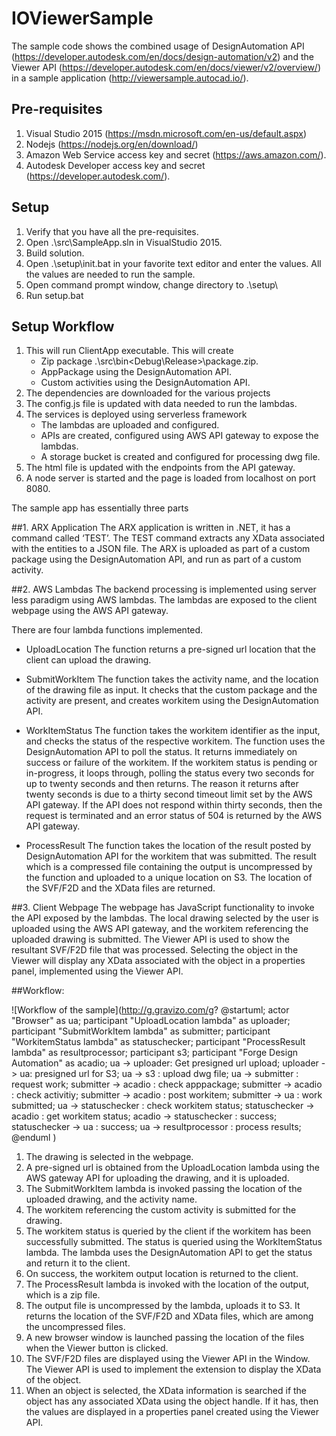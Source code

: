 # IOViewerSample
The sample code shows the combined usage of DesignAutomation API (https://developer.autodesk.com/en/docs/design-automation/v2) and the Viewer API (https://developer.autodesk.com/en/docs/viewer/v2/overview/) in a sample application (http://viewersample.autocad.io/).

## Pre-requisites
1. Visual Studio 2015 (https://msdn.microsoft.com/en-us/default.aspx)
2. Nodejs (https://nodejs.org/en/download/)
3. Amazon Web Service access key and secret (https://aws.amazon.com/).
4. Autodesk Developer access key and secret (https://developer.autodesk.com/).


## Setup
1. Verify that you have all the pre-requisites.
2. Open .\src\SampleApp.sln in VisualStudio 2015.
3. Build solution.
4. Open .\setup\init.bat in your favorite text editor and enter the values. All the values are needed to run the sample.
5. Open command prompt window, change directory to .\setup\
6. Run setup.bat

## Setup Workflow
1. This will run ClientApp executable. This will create
   - Zip package .\src\bin\<Debug\Release>\package.zip.
   - AppPackage using the DesignAutomation API.
   - Custom activities using the DesignAutomation API.
2. The dependencies are downloaded for the various projects
3. The config.js file is updated with data needed to run the lambdas.
4. The services is deployed using serverless framework
   - The lambdas are uploaded and configured.
   - APIs are created, configured using AWS API gateway to expose the lambdas.
   - A storage bucket is created and configured for processing dwg file.
5. The html file is updated with the endpoints from the API gateway.
6. A node server is started and the page is loaded from localhost on port 8080.

The sample app has essentially three parts

##1. ARX Application
The ARX application is written in .NET, it has a command called ‘TEST’. The TEST command extracts any XData associated with the entities to a JSON file. The ARX is uploaded as part of a custom package using the DesignAutomation API, and run as part of a custom activity.


##2. AWS Lambdas
The backend processing is implemented using server less paradigm using AWS lambdas. The lambdas are exposed to the client webpage using the AWS API gateway.

There are four lambda functions implemented.
- UploadLocation
The function returns a pre-signed url location that the client can upload the drawing.

- SubmitWorkItem
The function takes the activity name, and the location of the drawing file as input. It checks that the custom package and the activity are present, and creates workitem using the DesignAutomation API.

- WorkItemStatus
The function takes the workitem identifier as the input, and checks the status of the respective workitem. The function uses the DesignAutomation API to poll the status. It returns immediately on success or failure of the workitem. If the workitem status is pending or in-progress, it loops through, polling the status every two seconds for up to twenty seconds and then returns. The reason it returns after twenty seconds is due to a thirty second timeout limit set by the AWS API gateway. If the API does not respond within thirty seconds, then the request is terminated and an error status of 504 is returned by the AWS API gateway.

- ProcessResult
The function takes the location of the result posted by DesignAutomation API for the workitem that was submitted. The result which is a compressed file containing the output is uncompressed by the function and uploaded to a unique location on S3. The location of the SVF/F2D and the XData files are returned.

##3. Client Webpage
The webpage has JavaScript functionality to invoke the API exposed by the lambdas. The local drawing selected by the user is uploaded using the AWS API gateway, and the workitem referencing the uploaded drawing is submitted. The Viewer API is used to show the resultant SVF/F2D file that was processed. Selecting the object in the Viewer will display any XData associated with the object in a properties panel, implemented using the Viewer API.


##Workflow:

![Workflow of the sample](http://g.gravizo.com/g?
@startuml;
actor "Browser" as ua;
participant "UploadLocation lambda" as uploader;
participant "SubmitWorkItem lambda" as submitter;
participant "WorkitemStatus lambda" as statuschecker;
participant "ProcessResult lambda" as resultprocessor;
participant s3;
participant "Forge Design Automation" as acadio;
ua -> uploader: Get presigned url upload;
uploader -> ua: presigned url for S3;
ua -> s3 : upload dwg file;
ua -> submitter : request work;
submitter -> acadio : check apppackage;
submitter -> acadio : check activitiy;
submitter -> acadio : post workitem;
submitter -> ua : work submitted;
ua -> statuschecker : check workitem status;
statuschecker -> acadio : get workitem status;
acadio -> statuschecker : success;
statuschecker -> ua : success;
ua -> resultprocessor : process results;
@enduml
)

1.	The drawing is selected in the webpage.
2.	A pre-signed url is obtained from the UploadLocation lambda using the AWS gateway API for uploading the drawing, and it is uploaded.
3.	The SubmitWorkItem lambda is invoked passing the location of the uploaded drawing, and the activity name.
4.	The workitem referencing the custom activity is submitted for the drawing.
5.	The workitem status is queried by the client if the workitem has been successfully submitted. The status is queried using the WorkItemStatus lambda. The lambda uses the DesignAutomation API to get the status and return it to the client.
6.	On success, the workitem output location is returned to the client.
7.	The ProcessResult lambda is invoked with the location of the output, which is a zip file.
8.	The output file is uncompressed by the lambda, uploads it to S3. It returns the location of the SVF/F2D and XData files, which are among the uncompressed files.
9.	A new browser window is launched passing the location of the files when the Viewer button is clicked.
10.	The SVF/F2D files are displayed using the Viewer API in the Window. The Viewer API is used to implement the extension to display the XData of the object.
11.	When an object is selected, the XData information is searched if the object has any associated XData using the object handle. If it has, then the values are displayed in a properties panel created using the Viewer API.

